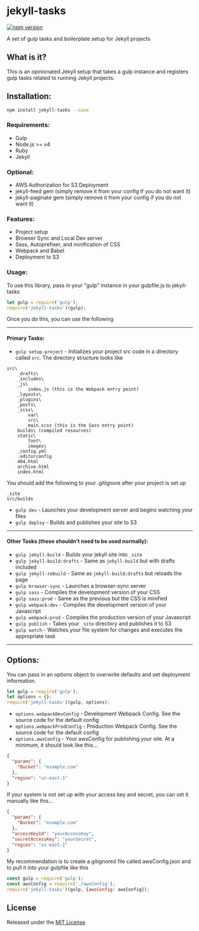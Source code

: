 # jekyll-tasks

[![npm version](https://badge.fury.io/js/jekyll-tasks.svg)](https://badge.fury.io/js/jekyll-tasks)

A set of gulp tasks and boilerplate setup for Jekyll projects

## What is it?
This is an opinionated Jekyll setup that takes a gulp instance and registers gulp tasks related to running Jekyll projects.

## Installation:
```sh
npm install jekyll-tasks --save
```

### Requirements:
* Gulp
* Node.js >= v4
* Ruby
* Jekyll


### Optional:
* AWS Authorization for S3 Deployment
* jekyll-feed gem (simply remove it from your config if you do not want it)
* jekyll-paginate gem (simply remove it from your config if you do not want it)

### Features:
* Project setup
* Browser Sync and Local Dev server
* Sass, Autoprefixer, and minification of CSS
* Webpack and Babel
* Deployment to S3

### Usage:
To use this library, pass in your "gulp" instance in your gulpfile.js to jekyll-tasks

```js
let gulp = require('gulp');
require('jekyll-tasks')(gulp);
```

Once you do this, you can use the following
___
#### Primary Tasks:
* `gulp setup-project` - Initializes your project src code in a directory called `src`. The directory structure looks like
```
src\
    _drafts\
    _includes\
    _js\
        index.js (this is the Webpack entry point)
    _layouts\
    _plugins\
    _posts\
    _scss\
        var\
        src\
        main.scss (this is the Sass entry point)
    builds\ (compiled resources)
    static\
        font\
        images\
    _config.yml
    .editorconfig
    404.html
    archive.html
    index.html
```
You should add the following to your .gitignore after your project is set up
```
_site
src/builds
```
* `gulp dev` - Launches your development server and begins watching your files
* `gulp deploy` - Builds and publishes your site to S3
___
#### Other Tasks (these shouldn't need to be used normally):
* `gulp jekyll-build` - Builds your jekyll site into `_site`
* `gulp jekyll-build:drafts` - Same as `jekyll-build` but with drafts included
* `gulp jekyll-rebuild` - Same as `jekyll-build:drafts` but reloads the page
* `gulp browser-sync` - Launches a browser-sync server
* `gulp sass` - Compiles the development version of your CSS
* `gulp sass:prod` - Same as the previous but the CSS is minified
* `gulp webpack:dev` - Compiles the development version of your Javascript
* `gulp webpack:prod` - Compiles the production version of your Javascript
* `gulp publish` - Takes your `_site` directory and publishes it to S3
* `gulp watch` - Watches your file system for changes and executes the appropriate task

___
## Options:
You can pass in an options object to overwrite defaults and set deployment information.
```js
let gulp = require('gulp');
let options = {};
require('jekyll-tasks')(gulp, options);
```

* `options.webpackDevConfig` - Development Webpack Config. See the source code for the default config
* `options.webpackProdConfig` - Production Webpack Config. See the source code for the default config
* `options.awsConfig` - Your awsConfig for publishing your site. At a minimum, it should look like this...

```json
{
  "params": {
    "Bucket": "example.com"
  },
  "region": "us-east-1"
}
```
If your system is not set up with your access key and secret, you can set it manually like this...
```json
{
  "params": {
    "Bucket": "example.com"
  },
  "accessKeyId": "yourAccessKey",
  "secretAccessKey": "yourSecret",
  "region": "us-east-1"
}

```
My recommendation is to create a gitignored file called awsConfig.json and to pull it into your gulpfile like this
```js
const gulp = require('gulp');
const awsConfig = require('./awsConfig');
require('jekyll-tasks')(gulp, {awsConfig: awsConfig});
```



## License
Released under the [MIT License](http://www.opensource.org/licenses/MIT)
